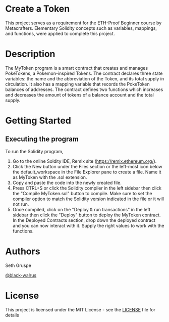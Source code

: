 # Create a Token 
This project serves as a requirement for the ETH-Proof Beginner course by Metacrafters. 
Elementary Solidity concepts such as variables, mappings, and functions, were applied to 
complete this project.  

# Description
The MyToken program is a smart contract that creates and manages PokeTokens, a Pokemon-inspired Tokens. 
The contract declares three state variables: the name and the abbreviation of the Token, and its total supply
in circulation. It also has a mapping variable that records the PokeToken balances of addresses. 
The contract defines two functions which increases and decreases the amount of tokens of a balance account and 
the total supply. 

# Getting Started 

## Executing the program 

To run the Solidity program, 

1. Go to the online Soldity IDE, Remix site (https://remix.ethereum.org/).
2. Click the New button under the Files section or the left-most icon below the default_workspace in the File Explorer pane to create a file. Name it as MyToken with the .sol extension. 
3. Copy and paste the code into the newly created file. 
4. Press CTRL+S or click the Solidity compiler in the left sidebar then click the "Compile MyToken.sol" button to compile. Make sure to set the compiler option to match the Solidity version indicated in the file or it will not run.
5. Once compiled, click on the "Deploy & run transactions" in the left sidebar then click the "Deploy" button to deploy the MyToken contract. In the Deployed Contracts section, drop down the deployed contract and you can now interact with it. Supply the right values to work with the functions.

# Authors
Seth Gruspe

[@black-walrus](https://github.com/black-walrus)

# License
This project is licensed under the MIT License - see the [LICENSE](LICENSE) file for details